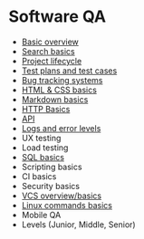 # Software QA

- [Basic overview](overview)
- [Search basics](search)
- [Project lifecycle](project-lifecycle)
- [Test plans and test cases](test-case-plan)
- [Bug tracking systems](bugtrackers)
- [HTML & CSS basics](html)
- [Markdown basics](markdown)
- [HTTP Basics](http)
- [API](api)
- [Logs and error levels](logs)
- UX testing
- Load testing
- [SQL basics](sql)
- Scripting basics
- CI basics
- Security basics
- [VCS overview/basics](vcs)
- [Linux commands basics](linux)
- Mobile QA
- Levels (Junior, Middle, Senior)

